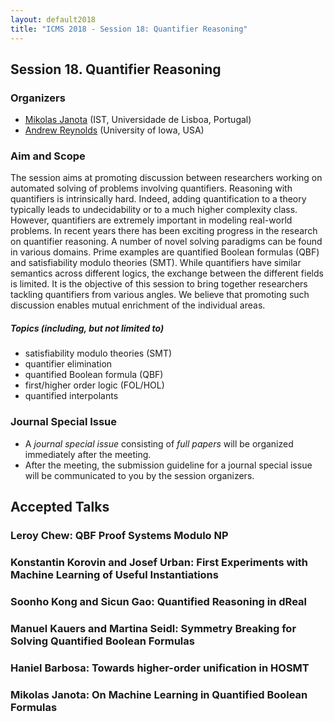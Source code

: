 ```yaml
---
layout: default2018
title: "ICMS 2018 - Session 18: Quantifier Reasoning"
---
```

## Session 18. Quantifier Reasoning

### Organizers

*   [Mikolas Janota](mailto:mikolas.janota@gmail.com) (IST, Universidade de Lisboa, Portugal)
*   [Andrew Reynolds](mailto:andrew.j.reynolds@gmail.com) (University of Iowa, USA)

### Aim and Scope

The session aims at promoting discussion between researchers working on
automated solving of problems involving quantifiers.  Reasoning with
quantifiers is intrinsically hard. Indeed, adding quantification to a theory
typically leads to undecidability or to a much higher complexity class.
However, quantifiers are extremely important in modeling real-world problems.
In recent years there has been exciting progress in the research on
quantifier reasoning.  A number of novel solving paradigms can be found in
various domains. Prime examples are quantified Boolean formulas (QBF) and
satisfiability modulo theories (SMT).  While quantifiers have similar semantics
across different logics, the exchange between the different fields is limited.
It is the objective of this session to bring together researchers tackling
quantifiers from various angles.  We believe that promoting such discussion
enables mutual enrichment of the individual areas.

##### Topics (including, but not limited to)

*   satisfiability modulo theories (SMT)
*   quantifier elimination
*   quantified Boolean formula (QBF)
*   first/higher order logic (FOL/HOL)
*   quantified interpolants

### Journal Special Issue

*   A  _journal special issue_ consisting of _full papers_ will be organized immediately after the meeting.
*   After the meeting, the submission guideline for a journal special issue will be communicated to you by the session organizers.

## Accepted Talks


### Leroy Chew:	QBF Proof Systems Modulo NP
### Konstantin Korovin and Josef Urban:	First Experiments with Machine Learning of Useful Instantiations
### Soonho Kong and Sicun Gao:	Quantified Reasoning in dReal	
### Manuel Kauers and Martina Seidl:	Symmetry Breaking for Solving Quantified Boolean Formulas
### Haniel Barbosa:	Towards higher-order unification in HOSMT
### Mikolas Janota:	On Machine Learning in Quantified Boolean Formulas
